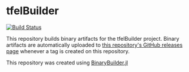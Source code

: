 # tfelBuilder

[![Build Status](https://travis-ci.org/TeroFrondelius/tfelBuilder.svg?branch=master)](https://travis-ci.org/TeroFrondelius/tfelBuilder)

This repository builds binary artifacts for the tfelBuilder project. Binary artifacts are automatically uploaded to
[this repository's GitHub releases page](https://github.com/TeroFrondelius/tfelBuilder/releases) whenever a tag is created
on this repository.

This repository was created using [BinaryBuilder.jl](https://github.com/JuliaPackaging/BinaryBuilder.jl)
